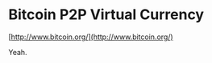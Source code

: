<!--
id: 5569052079
link: http://tumblr.atmos.org/post/5569052079/bitcoin-p2p-virtual-currency
slug: bitcoin-p2p-virtual-currency
date: Mon May 16 2011 22:26:34 GMT-0700 (PDT)
publish: 2011-05-016
tags: 
title: Bitcoin P2P Virtual Currency
-->


Bitcoin P2P Virtual Currency
============================

[http://www.bitcoin.org/](http://www.bitcoin.org/)

Yeah.

